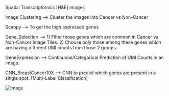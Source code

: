Spatial Transcriptomics [H&E] images

Image Clustering --> Cluster the images into Cancer vs Non-Cancer

Scanpy --> To get the high expressed genes

Gene_Selection --> 1) Filter those genes which are common in Cancer vs Non-Cancer Image Tiles. 2) Choose only those among these genes which are having different UMI counts from those 2 groups.

GeneExpression --> Continuous/Categorical Prediction of UMI Counts in an image.

CNN_BreastCancer10X --> CNN to predict which genes are present in a single spot. [Multi-Label Classification]



![image](https://user-images.githubusercontent.com/47315377/112247425-4d8e4400-8c7a-11eb-9975-840cdefa128a.png)

